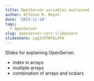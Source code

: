 ```yaml
---
title: OpenServer variables explained
author: Alfonso R. Reyes
date: '2013-11-14'
tags:
  - OpenServer
slug: openserver-vars-slideshare
slideshare: iqg3cRTWYELhTm
---
```



Slides for explaining OpenServer.

* index in arrays
* multiple arrays
* combination of arrays and scalars
